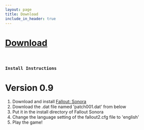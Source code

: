 ```yaml
---
layout: page
title: Download
include_in_header: true
---
```


# [Download](https://github.com/cambragol/Fallout-Sonora-English/releases/download/0.9/patch001.dat)

<br>

### `Install Instructions`
# **Version 0.9**
1. Download and install [Fallout: Sonora](https://cloud.mail.ru/public/jsg1/HSrkfMyPB)
2. Download the .dat file named 'patch001.dat' from below
3. Put it in the install directory of Fallout Sonora
3. Change the language setting of the fallout2.cfg file to 'english'
4. Play the game!

<br>
